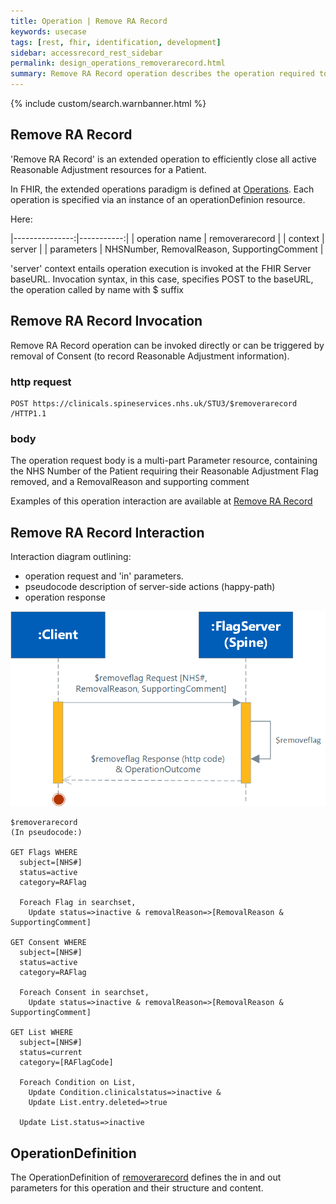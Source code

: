 ```yaml
---
title: Operation | Remove RA Record
keywords: usecase
tags: [rest, fhir, identification, development]
sidebar: accessrecord_rest_sidebar
permalink: design_operations_removerarecord.html
summary: Remove RA Record operation describes the operation required to remove (soft delete) a Reasonable Adjustment Flag entirely, including all Adjustments, Impairments and Consents on the Spine via the FHIR&reg; Reasonable Adjustments API
---
```

{% include custom/search.warnbanner.html %}

## Remove RA Record ##

'Remove RA Record' is an extended operation to efficiently close all active Reasonable Adjustment resources for a Patient.

In FHIR, the extended operations paradigm is defined at [Operations](http://hl7.org/fhir/operations.html). Each operation is specified via an instance of an operationDefinion resource.

Here:

|---------------:|-----------:|
| operation name | removerarecord |
| context        | server     |
| parameters     | NHSNumber, RemovalReason, SupportingComment |

'server' context entails operation execution is invoked at the FHIR Server baseURL. Invocation syntax, in this case, specifies POST to the baseURL, the operation called by name with $ suffix

## Remove RA Record Invocation ##

Remove RA Record operation can be invoked directly or can be triggered by removal of Consent (to record Reasonable Adjustment information).

### http request ###
```
POST https://clinicals.spineservices.nhs.uk/STU3/$removerarecord /HTTP1.1
```
### body ###
The operation request body is a multi-part Parameter resource, containing the NHS Number of the Patient requiring their Reasonable Adjustment Flag removed, and a RemovalReason and supporting comment

Examples of this operation interaction are available at [Remove RA Record](/design_usecases_RemoveRARecord.html)

## Remove RA Record Interaction ##

Interaction diagram outlining:
* operation request and 'in' parameters.
* pseudocode description of server-side actions (happy-path) 
* operation response

<img src="images/sequenceDiagrams/RemoveFlag.png">

```
$removerarecord
(In pseudocode:)

GET Flags WHERE
  subject=[NHS#]
  status=active
  category=RAFlag

  Foreach Flag in searchset, 
    Update status=>inactive & removalReason=>[RemovalReason & SupportingComment]

GET Consent WHERE
  subject=[NHS#]
  status=active
  category=RAFlag

  Foreach Consent in searchset, 
    Update status=>inactive & removalReason=>[RemovalReason & SupportingComment]

GET List WHERE
  subject=[NHS#]
  status=current
  category=[RAFlagCode]

  Foreach Condition on List, 
    Update Condition.clinicalstatus=>inactive &
    Update List.entry.deleted=>true

  Update List.status=>inactive
```

## OperationDefinition ##

The OperationDefinition of [removerarecord](/explore_removeflag_operation.html) defines the in and out parameters for this operation and their structure and content.
